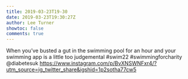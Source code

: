 ```yaml
---
title: 2019-03-23T19-30
date: 2019-03-23T19:30:27Z
author: Lee Turner
showtoc: false
comments: true
---
```


When you’ve busted a gut in the swimming pool for an hour and your swimming app is a little too judgemental #swim22 #swimmingforcharity @diabetesuk https://www.instagram.com/p/BvXNSWNFxr4/?utm_source=ig_twitter_share&igshid=1p2sotha77cw5

